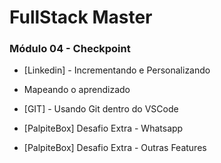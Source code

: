# FullStack Master

### Módulo 04 - Checkpoint

- [Linkedin] - Incrementando e Personalizando

- Mapeando o aprendizado

- [GIT] - Usando Git dentro do VSCode

- [PalpiteBox] Desafio Extra - Whatsapp

- [PalpiteBox] Desafio Extra - Outras Features